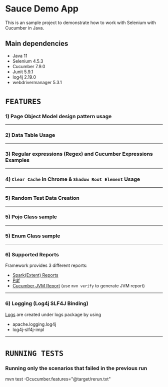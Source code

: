 # Sauce Demo App
This is an sample project to demonstrate how to work with Selenium with Cucumber in Java.

## Main dependencies
- Java 11
- Selenium 4.5.3
- Cucumber 7.9.0
- Junit 5.9.1
- log4j 2.19.0
- webdrivermanager 5.3.1

# `FEATURES`

### 1) Page Object Model design pattern usage

----

### 2) Data Table Usage

----

### 3) Regular expressions (Regex) and Cucumber Expressions Examples

----

### 4) `Clear Cache` in Chrome & `Shadow Root Element` Usage

----

### 5) Random Test Data Creation

----

### 5) Pojo Class sample

----

### 5) Enum Class sample

----
### 6) Supported Reports

Framework provides 3 different reports:
* [Spark(Extent) Reports](test-output/Spark/ExtentSpark.html)
* [Pdf](test-output/Pdf/ExtentPdf.pdf)
* [Cucumber JVM Report](target/cucumber-html-reports/overview-features.html)  (use `mvn verify` to generate JVM report)

----

### 6) Logging (Log4j SLF4J Binding)
[Logs](logs/automation.log) are created under logs package by using
* apache.logging.log4j
* log4j-slf4j-impl

----


# `RUNNING TESTS`

[comment]: <> (### Run a specific Scenario  &#40;Specify a particular scenario by *line*&#41;)

[comment]: <> (mvn test -Dcucumber.options="classpath:Features/SauceLabs.feature:53")

[comment]: <> (mvn test -Dcucumber.options="/src/test/resources/Features/SauceLabs.feature:53")

[comment]: <> (==> This works because Maven puts `./src/test/resources` on your `classpath`.)


### Running only the scenarios that failed in the previous run

mvn test -Dcucumber.features="@target/rerun.txt"
